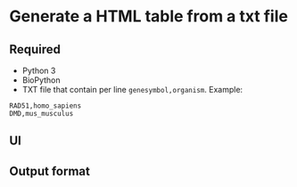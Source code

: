 # Generate a HTML table from a txt file

## Required
- Python 3
- BioPython
- TXT file that contain per line `genesymbol,organism`. Example:
```
RAD51,homo_sapiens
DMD,mus_musculus
```

## UI



## Output format
